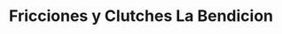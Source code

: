---
title: "Fricciones y Clutches La Bendicion"
url: /san-jose-pinula/fricciones-y-clutches-la-bendicion/
shop: Autoteile
---